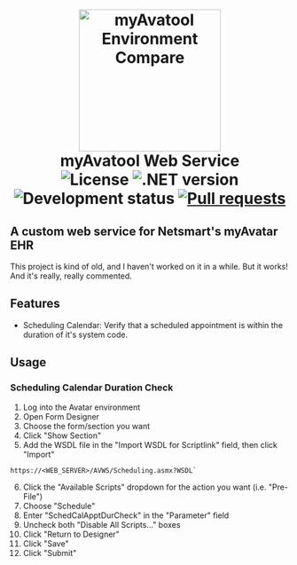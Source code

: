 <h1 align="center">
    <img src="https://raw.githubusercontent.com/APrettyCoolProgram/myAvatool/master/Resources/Images/Project/myAvatool-WebService-256.png" alt="myAvatool Environment Compare" width="256">
    <br>
    myAvatool Web Service
    <br>
    <img src="https://img.shields.io/badge/License-Apache%202.0-blue.svg" alt="License">
    <img src="https://img.shields.io/badge/.NET-4.6.1%2B-blue.svg" alt=".NET version">
    <img src="https://img.shields.io/badge/Development%20Status-Active-brightgreen.svg" alt="Development status">
    <a href="https://help.github.com/articles/about-pull-requests/">
        <img src="https://img.shields.io/badge/Pull Requests-Go%20for%20it-brightgreen.svg?style=shields" alt="Pull requests">
    </a>
</h1>

<h2>
    A custom web service for Netsmart's myAvatar EHR
</h2>

This project is kind of old, and I haven't worked on it in a while. But it works! And it's really, really commented.

## Features
* Scheduling Calendar: Verify that a scheduled appointment is within the duration of it's system code.

## Usage

### Scheduling Calendar Duration Check
1. Log into the Avatar environment
2. Open Form Designer
3. Choose the form/section you want
4. Click "Show Section"
5. Add the WSDL file in the "Import WSDL for Scriptlink" field, then click "Import"
```
https://<WEB_SERVER>/AVWS/Scheduling.asmx?WSDL`
```
6. Click the "Available Scripts" dropdown for the action you want (i.e. "Pre-File")
7. Choose "Schedule"
8. Enter "SchedCalApptDurCheck" in the "Parameter" field
9. Uncheck both "Disable All Scripts..." boxes
10. Click "Return to Designer"
11. Click "Save"
12. Click "Submit"
